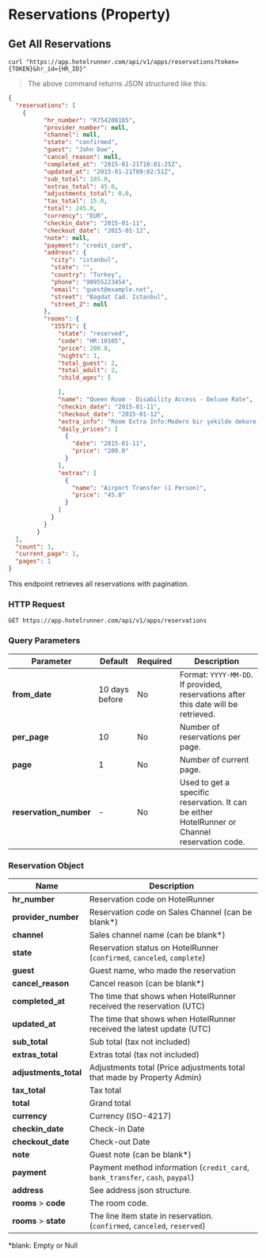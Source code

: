 # Reservations (Property)

## Get All Reservations

```shell
curl "https://app.hotelrunner.com/api/v1/apps/reservations?token={TOKEN}&hr_id={HR_ID}"
```

> The above command returns JSON structured like this:

```json
{
  "reservations": [
    {
          "hr_number": "R754208185",
          "provider_number": null,
          "channel": null,
          "state": "confirmed",
          "guest": "John Doe",
          "cancel_reason": null,
          "completed_at": "2015-01-21T10:01:25Z",
          "updated_at": "2015-01-21T09:02:51Z",
          "sub_total": 185.0,
          "extras_total": 45.0,
          "adjustments_total": 0.0,
          "tax_total": 15.0,
          "total": 245.0,
          "currency": "EUR",
          "checkin_date": "2015-01-11",
          "checkout_date": "2015-01-12",
          "note": null,
          "payment": "credit_card",
          "address": {
            "city": "istanbul",
            "state": "",
            "country": "Turkey",
            "phone": "90955223454",
            "email": "guest@example.net",
            "street": "Bagdat Cad. Istanbul",
            "street_2": null
          },
          "rooms": {
            "15571": {
              "state": "reserved",
              "code": "HR:10105",
              "price": 200.0,
              "nights": 1,
              "total_guest": 2,
              "total_adult": 2,
              "child_ages": [

              ],
              "name": "Queen Room - Disability Access - Deluxe Rate",
              "checkin_date": "2015-01-11",
              "checkout_date": "2015-01-12",
              "extra_info": "Room Extra Info:Modern bir şekilde dekore edilmiş bu stüdyoda çalışma masası ve özel banyo bulunmaktadır.\nMeal Plan:Kahvaltı oda fiyatına dahildir.\nNon-Smoking Room",
              "daily_prices": [
				{
	              "date": "2015-01-11",
	              "price": "200.0"
	            }
              ],
	          "extras": [
	            {
	              "name": "Airport Transfer (1 Person)",
	              "price": "45.0"
	            }
	          ]
            }
          }
        }
  ],
  "count": 1,
  "current_page": 1,
  "pages": 1
}
```

This endpoint retrieves all reservations with pagination.

### HTTP Request

`GET https://app.hotelrunner.com/api/v1/apps/reservations`

### Query Parameters

Parameter | Default | Required | Description
------------ | ------ | ------- | -----------
**from_date** | 10 days before | No | Format: `YYYY-MM-DD`. If provided, reservations after this date will be retrieved.
**per_page** | 10 | No | Number of reservations per page.
**page** | 1 | No | Number of current page.
**reservation_number** | - | No | Used to get a specific reservation. It can be either HotelRunner or Channel reservation code.

### Reservation Object

Name | Description
------------ | ------
**hr_number** | Reservation code on HotelRunner
**provider_number** | Reservation code on Sales Channel (can be blank*)
**channel** | Sales channel name (can be blank*)
**state** | Reservation status on HotelRunner (`confirmed`, `canceled`, `complete`)
**guest** | Guest name, who made the reservation
**cancel_reason** | Cancel reason (can be blank*)
**completed_at** | The time that shows when HotelRunner received the reservation (UTC)
**updated_at** | The time that shows when HotelRunner received the latest update (UTC)
**sub_total** | Sub total (tax not included)
**extras_total** | Extras total (tax not included)
**adjustments_total** | Adjustments total (Price adjustments total that made by Property Admin)
**tax_total** | Tax total
**total** | Grand total
**currency** | Currency (ISO-4217)
**checkin_date** | Check-in Date
**checkout_date** | Check-out Date
**note** | Guest note (can be blank*)
**payment** | Payment method information (`credit_card`, `bank_transfer`, `cash`, `paypal`)
**address** | See address json structure.
**rooms** > **code** | The room code.
**rooms** > **state** | The line item state in reservation. (`confirmed`, `canceled`, `reserved`)



*blank: Empty or Null

